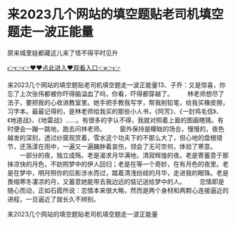 # 来2023几个网站的填空题贴老司机填空题走一波正能量
原来城里娃都藏这儿来了怪不得平时见升

<a href="https://github.com/zchuit/pxmid/issues/2">👉👉👉♥♥点此进入♥观看入口👈👉👉</a>

来2023几个网站的填空题贴老司机填空题走一波正能量13、子乔：又是惊喜，你忘了上次张伟都被你吓得脑溢血了吗，你看，吓得都穿越了。
　　林老师想尽了法子，要把我的心收进教室里。她手把手教我写字，帮我削铅笔，给我买橡皮擦，习字本。最最记得的，是林老师给我买的那些小人书，《阿芳》、《一封鸡毛信》、《地道战》、《地雷战》……。有很多的字认不得，我就对照着上面的图画瞎猜。有时便会一蹦一跳地，跑去问林老师。
　　窗外保持是矇眬的场合，慢慢的，夜色越发的深刻，透过纱窗观赏着，雪水这个功夫下的不那么大了，但心地的盘根错节，还荡漾在雨中，一遍又一遍臃肿着哀伤，领会了无可奈何，体验了寒意。
　　一部分的夜，独立成殇。老是渴求月华满地，清寂辉煌的夜。老是寄蓄意于那抹凉快的月色，不妨照梦中的伊人回归；老是在等一个奇妙，在有月色的夜里。老是在梦中，明月照你的后影涉水而过，踏着清浅纷歧的月华，走进我的眼珠。老是畏缩寒冬凄凉的月，又蓄意她能带去我边远的惦记送给梦中的人。
　　恋情即是随心而动，正如石霞所说：恋情本来很大略，然而是两个身材和两颗心连接逼近的进程，一旦逼近了就长久不辨别。

来2023几个网站的填空题贴老司机填空题走一波正能量
